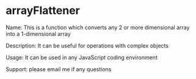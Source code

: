 # arrayFlattener

Name: This is a function which converts any 2 or more dimensional array into a 1-dimensional array 

Description: It can be useful for operations with complex objects 

Usage: It can be used in any JavaScript coding environment 

Support: please email me if any questions 
